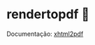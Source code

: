 # rendertopdf :page_facing_up:
Documentação: [xhtml2pdf](https://xhtml2pdf.readthedocs.io/en/latest/index.html)
